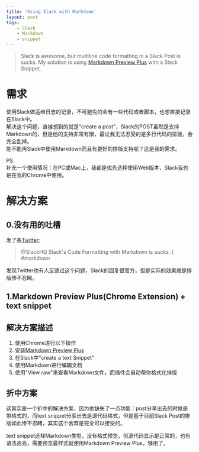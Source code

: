 ```yaml
---
title: 'Using Slack with Markdown'
layout: post
tags:
    - Slack
    - Markdown
    - snippet
---
```


> Slack is awesome, but multiline code formatting in a Slack Post is sucks.
My solution is using [Markdown Preview Plus](https://chrome.google.com/webstore/detail/markdown-preview-plus/febilkbfcbhebfnokafefeacimjdckgl?utm_source=chrome-ntp-icon) with a Slack Snippet.

# 需求
使用Slack做运维日志的记录，不可避免的会有一些代码或者脚本，也想直接记录在Slack中。  
解决这个问题，直接想到的就是"create a post"，Slack的POST虽然是支持Markdown的，但是他的支持非常有限，最让我无法忍受的是多行代码的排版，会完全乱掉。  
能不能再Slack中使用Markdown而且有更好的排版支持呢？这是我的需求。

PS.  
补充一个使用情况：在PC或Mac上，我都是优先选择使用Web版本，Slack我也是在我的Chrome中使用。

# 解决方案
## 0.没有用的吐槽
发了条[Twitter](https://twitter.com/linyehui/status/542993353340493824):
> @SlackHQ Slack's Code Formatting with Markdown is sucks :( #markdown

发现Twitter也有人反馈过这个问题，Slack的回复很官方，但是实际的效果就是排版惨不忍睹。

## 1.Markdown Preview Plus(Chrome Extension) + text snippet
## 解决方案描述
1. 使用Chrome进行以下操作
2. 安装[Markdown Preview Plus](https://chrome.google.com/webstore/detail/markdown-preview-plus/febilkbfcbhebfnokafefeacimjdckgl?utm_source=chrome-ntp-icon)
3. 在Slack中"create a text Snippet"
4. 使用Markdown进行编辑文档
5. 使用"View raw"来查看Markdown文件，而插件会自动帮你格式化排版

## 折中方案
这其实是一个折中的解决方案，因为他缺失了一点功能：post分享出去的时候是带格式的，而text snippet分享出去是源代码格式，但是基于目前Slack Post的排版如此惨不忍睹，其实这个舍弃是完全可以接受的。

text snippet选择Markdown类型，没有格式预览，但源代码显示是正常的，也有语法高亮，需要预览最样式就使用Markdown Preview Plus，够用了。

